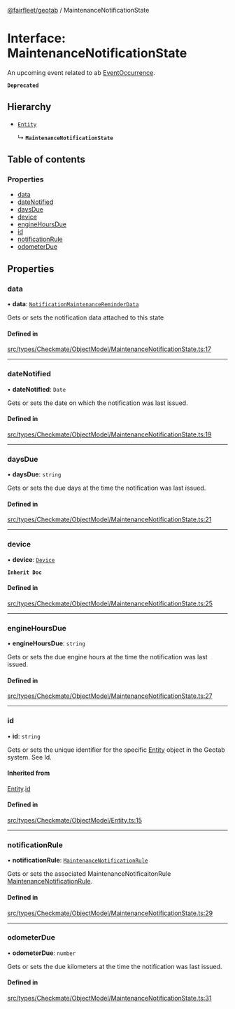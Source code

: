 [@fairfleet/geotab](../README.md) / MaintenanceNotificationState

# Interface: MaintenanceNotificationState

An upcoming event related to ab [EventOccurrence](EventOccurrence.md).

**`Deprecated`**

## Hierarchy

- [`Entity`](Entity.md)

  ↳ **`MaintenanceNotificationState`**

## Table of contents

### Properties

- [data](MaintenanceNotificationState.md#data)
- [dateNotified](MaintenanceNotificationState.md#datenotified)
- [daysDue](MaintenanceNotificationState.md#daysdue)
- [device](MaintenanceNotificationState.md#device)
- [engineHoursDue](MaintenanceNotificationState.md#enginehoursdue)
- [id](MaintenanceNotificationState.md#id)
- [notificationRule](MaintenanceNotificationState.md#notificationrule)
- [odometerDue](MaintenanceNotificationState.md#odometerdue)

## Properties

### data

• **data**: [`NotificationMaintenanceReminderData`](NotificationMaintenanceReminderData.md)

Gets or sets the notification data attached to this state

#### Defined in

[src/types/Checkmate/ObjectModel/MaintenanceNotificationState.ts:17](https://github.com/fairfleet/geotab/blob/b682f10/src/types/Checkmate/ObjectModel/MaintenanceNotificationState.ts#L17)

___

### dateNotified

• **dateNotified**: `Date`

Gets or sets the date on which the notification was last issued.

#### Defined in

[src/types/Checkmate/ObjectModel/MaintenanceNotificationState.ts:19](https://github.com/fairfleet/geotab/blob/b682f10/src/types/Checkmate/ObjectModel/MaintenanceNotificationState.ts#L19)

___

### daysDue

• **daysDue**: `string`

Gets or sets the due days at the time the notification was last issued.

#### Defined in

[src/types/Checkmate/ObjectModel/MaintenanceNotificationState.ts:21](https://github.com/fairfleet/geotab/blob/b682f10/src/types/Checkmate/ObjectModel/MaintenanceNotificationState.ts#L21)

___

### device

• **device**: [`Device`](Device.md)

**`Inherit Doc`**

#### Defined in

[src/types/Checkmate/ObjectModel/MaintenanceNotificationState.ts:25](https://github.com/fairfleet/geotab/blob/b682f10/src/types/Checkmate/ObjectModel/MaintenanceNotificationState.ts#L25)

___

### engineHoursDue

• **engineHoursDue**: `string`

Gets or sets the due engine hours at the time the notification was last issued.

#### Defined in

[src/types/Checkmate/ObjectModel/MaintenanceNotificationState.ts:27](https://github.com/fairfleet/geotab/blob/b682f10/src/types/Checkmate/ObjectModel/MaintenanceNotificationState.ts#L27)

___

### id

• **id**: `string`

Gets or sets the unique identifier for the specific [Entity](Entity.md) object in the Geotab system. See Id.

#### Inherited from

[Entity](Entity.md).[id](Entity.md#id)

#### Defined in

[src/types/Checkmate/ObjectModel/Entity.ts:15](https://github.com/fairfleet/geotab/blob/b682f10/src/types/Checkmate/ObjectModel/Entity.ts#L15)

___

### notificationRule

• **notificationRule**: [`MaintenanceNotificationRule`](MaintenanceNotificationRule.md)

Gets or sets the associated MaintenanceNotificaitonRule [MaintenanceNotificationRule](MaintenanceNotificationRule.md).

#### Defined in

[src/types/Checkmate/ObjectModel/MaintenanceNotificationState.ts:29](https://github.com/fairfleet/geotab/blob/b682f10/src/types/Checkmate/ObjectModel/MaintenanceNotificationState.ts#L29)

___

### odometerDue

• **odometerDue**: `number`

Gets or sets the due kilometers at the time the notification was last issued.

#### Defined in

[src/types/Checkmate/ObjectModel/MaintenanceNotificationState.ts:31](https://github.com/fairfleet/geotab/blob/b682f10/src/types/Checkmate/ObjectModel/MaintenanceNotificationState.ts#L31)
